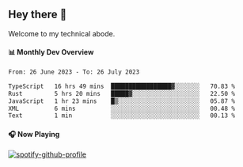 ## Hey there 👋

Welcome to my technical abode.

#### 📊 Monthly Dev Overview
<!--START_SECTION:waka-->

```txt
From: 26 June 2023 - To: 26 July 2023

TypeScript   16 hrs 49 mins  █████████████████▓░░░░░░░   70.83 %
Rust         5 hrs 20 mins   █████▓░░░░░░░░░░░░░░░░░░░   22.50 %
JavaScript   1 hr 23 mins    █▒░░░░░░░░░░░░░░░░░░░░░░░   05.87 %
XML          6 mins          ░░░░░░░░░░░░░░░░░░░░░░░░░   00.48 %
Text         1 min           ░░░░░░░░░░░░░░░░░░░░░░░░░   00.13 %
```

<!--END_SECTION:waka-->

#### 🎧 Now Playing

[![spotify-github-profile](https://spotify-github-profile.vercel.app/api/view?uid=james2mid&cover_image=true&theme=natemoo-re)](https://open.spotify.com/user/james2mid?si=2b3baf2b09cb499e)
